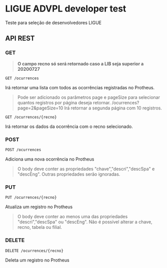 # LIGUE ADVPL developer test
Teste para seleção de desenvolvedores LIGUE

## API REST
### GET
> **O campo recno só será retornado caso a LIB seja superior a 20200727**

	GET /ocurrences
Irá retornar uma lista com todos as ocorrências registradas no Protheus.
> Pode ser adicionado os parâmetros page e pageSize para selecionar quantos registros por página deseja retornar.
/ocurrences?page=2&pageSize=10
Irá retornar a segunda página com 10 registros.

	GET /ocurrences/{recno}
Irá retornar os dados da ocorrência com o recno selecionado.

### POST
	POST /ocurrences
Adiciona uma nova ocorrência no Protheus
> O body deve conter as propriedades "chave","descri","descSpa" e "descEng". Outras propriedades serão ignoradas.

### PUT
	PUT /ocurrences/{recno}
Atualiza um registro no Protheus
> O body deve conter ao menos uma das propriedades "descri","descSpa" ou "descEng". Não é possível alterar a chave, recno, tabela ou filial.

### DELETE
	DELETE /ocurrences/{recno}
Deleta um registro no Protheus
